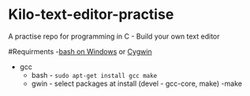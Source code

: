 # Kilo-text-editor-practise
A practise repo for programming in C - Build your own text editor

#Requirments
-[bash on Windows](https://learn.microsoft.com/en-us/windows/wsl/about/) or [Cygwin](https://www.cygwin.com/)
- gcc
  -   bash - `sudo apt-get install gcc make`
  -   gwin - select packages at install (devel - gcc-core, make)
-make
